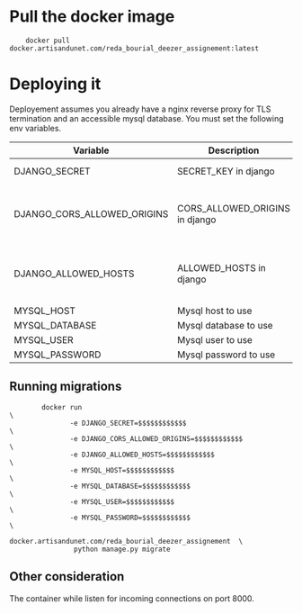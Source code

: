 # Pull the docker image
```
    docker pull docker.artisandunet.com/reda_bourial_deezer_assignement:latest
```
# Deploying it
Deployement assumes you already have a nginx reverse proxy for TLS termination and an accessible mysql database.
You must set the following env variables.

| Variable                    | Description                    | Format                                    |
|-----------------------------|--------------------------------|-------------------------------------------|
| DJANGO_SECRET               | SECRET_KEY in django           | Random string                             |
| DJANGO_CORS_ALLOWED_ORIGINS | CORS_ALLOWED_ORIGINS in django | URLs as string (separated by commas)      |
| DJANGO_ALLOWED_HOSTS        | ALLOWED_HOSTS in django        | Hostnames as string (separated by commas) |
| MYSQL_HOST                  | Mysql host to use              | String                                    |
| MYSQL_DATABASE              | Mysql database to use          | String                                    |
| MYSQL_USER                  | Mysql user to use              | String                                    |
| MYSQL_PASSWORD              | Mysql password to use          | String                                    |

## Running migrations
```
    	docker run                                                       \ 
               -e DJANGO_SECRET=$$$$$$$$$$$$                             \
	           -e DJANGO_CORS_ALLOWED_ORIGINS=$$$$$$$$$$$$               \
			   -e DJANGO_ALLOWED_HOSTS=$$$$$$$$$$$$                      \
			   -e MYSQL_HOST=$$$$$$$$$$$$                                \
               -e MYSQL_DATABASE=$$$$$$$$$$$$                            \
               -e MYSQL_USER=$$$$$$$$$$$$                                \
               -e MYSQL_PASSWORD=$$$$$$$$$$$$                            \
			    docker.artisandunet.com/reda_bourial_deezer_assignement  \
				python manage.py migrate
```

## Other consideration
The container while listen for incoming connections on port 8000. 